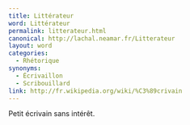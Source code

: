 ```yaml
---
title: Littérateur
word: Littérateur
permalink: litterateur.html
canonical: http://lachal.neamar.fr/Litterateur
layout: word
categories:
  - Rhétorique
synonyms:
  - Écrivaillon
  - Scribouillard
link: http://fr.wikipedia.org/wiki/%C3%89crivain
---
```


Petit écrivain sans intérêt.


